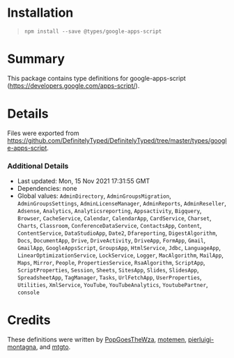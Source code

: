 # Installation
> `npm install --save @types/google-apps-script`

# Summary
This package contains type definitions for google-apps-script (https://developers.google.com/apps-script/).

# Details
Files were exported from https://github.com/DefinitelyTyped/DefinitelyTyped/tree/master/types/google-apps-script.

### Additional Details
 * Last updated: Mon, 15 Nov 2021 17:31:55 GMT
 * Dependencies: none
 * Global values: `AdminDirectory`, `AdminGroupsMigration`, `AdminGroupsSettings`, `AdminLicenseManager`, `AdminReports`, `AdminReseller`, `Adsense`, `Analytics`, `Analyticsreporting`, `Appsactivity`, `Bigquery`, `Browser`, `CacheService`, `Calendar`, `CalendarApp`, `CardService`, `Charset`, `Charts`, `Classroom`, `ConferenceDataService`, `ContactsApp`, `Content`, `ContentService`, `DataStudioApp`, `Date2`, `Dfareporting`, `DigestAlgorithm`, `Docs`, `DocumentApp`, `Drive`, `DriveActivity`, `DriveApp`, `FormApp`, `Gmail`, `GmailApp`, `GoogleAppsScript`, `GroupsApp`, `HtmlService`, `Jdbc`, `LanguageApp`, `LinearOptimizationService`, `LockService`, `Logger`, `MacAlgorithm`, `MailApp`, `Maps`, `Mirror`, `People`, `PropertiesService`, `RsaAlgorithm`, `ScriptApp`, `ScriptProperties`, `Session`, `Sheets`, `SitesApp`, `Slides`, `SlidesApp`, `SpreadsheetApp`, `TagManager`, `Tasks`, `UrlFetchApp`, `UserProperties`, `Utilities`, `XmlService`, `YouTube`, `YouTubeAnalytics`, `YoutubePartner`, `console`

# Credits
These definitions were written by [PopGoesTheWza](https://github.com/PopGoesTheWza), [motemen](https://github.com/motemen), [pierluigi-montagna](https://github.com/pierluigi-montagna), and [mtgto](https://github.com/mtgto).
